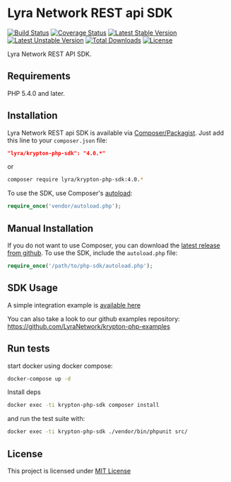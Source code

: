 # Lyra Network REST api SDK


[![Build Status](https://travis-ci.org/lyra/rest-php-sdk.svg?branch=master)](https://travis-ci.org/lyra/rest-php-sdk)
[![Coverage Status](https://coveralls.io/repos/github/lyra/rest-php-sdk/badge.svg?branch=master)](https://coveralls.io/github/lyra/rest-php-sdk?branch=master)
[![Latest Stable Version](https://poser.pugx.org/lyracom/rest-php-sdk/v/stable)](https://packagist.org/packages/lyracom/rest-php-sdk)
[![Latest Unstable Version](https://poser.pugx.org/lyracom/rest-php-sdk/v/unstable)](//packagist.org/packages/lyracom/rest-php-sdk)
[![Total Downloads](https://poser.pugx.org/lyracom/rest-php-sdk/downloads)](https://packagist.org/packages/lyracom/rest-php-sdk)
[![License](https://poser.pugx.org/lyracom/rest-php-sdk/license)](https://packagist.org/packages/lyracom/rest-php-sdk)

Lyra Network REST API SDK.

## Requirements

PHP 5.4.0 and later.

## Installation

Lyra Network REST api SDK is available via [Composer/Packagist](https://packagist.org/packages/lyracom/rest-php-sdk). Just add this line to your `composer.json` file:

```json
"lyra/krypton-php-sdk": "4.0.*"
```

or

```sh
composer require lyra/krypton-php-sdk:4.0.*
```

To use the SDK, use Composer's [autoload](https://getcomposer.org/doc/00-intro.md#autoloading):

```php
require_once('vendor/autoload.php');
```

## Manual Installation

If you do not want to use Composer, you can download the [latest release from github](https://github.com/lyra/rest-php-sdk/releases). 
To use the SDK, include the `autoload.php` file:

```php
require_once('/path/to/php-sdk/autoload.php');
```

## SDK Usage

A simple integration example is [available here](https://github.com/LyraNetwork/krypton-php-examples/blob/master/src/SDKTest.php)

You can also take a look to our github examples repository: https://github.com/LyraNetwork/krypton-php-examples

## Run tests

start docker using docker compose:

```sh
docker-compose up -d
````

Install deps
```sh
docker exec -ti krypton-php-sdk composer install
```

and run the test suite with:

```sh
docker exec -ti krypton-php-sdk ./vendor/bin/phpunit src/
```

## License

This project is licensed under [MIT License](http://en.wikipedia.org/wiki/MIT_License)